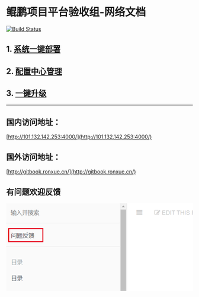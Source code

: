 # 鲲鹏项目平台验收组-网络文档
[![Build Status](http://jenkins.ronxue.cn/buildStatus/icon?job=mybook)](http://jenkins.ronxue.cn/job/mybook/)

## 1. [系统一键部署](/yi-jian-bu-shu.md)

## 2. [配置中心管理](/pei-zhi-zhong-xing.md)

## 3. [一键升级](/yi-jian-sheng-ji.md)

---
## 国内访问地址：
[http://101.132.142.253:4000/](http://101.132.142.253:4000/)

## 国外访问地址：
[http://gitbook.ronxue.cn/](http://gitbook.ronxue.cn/)

## 有问题欢迎反馈
![](/images/issue_feedback.png)